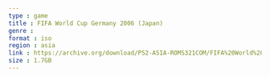 ```yaml
---
type : game
title : FIFA World Cup Germany 2006 (Japan)
genre : 
format : iso
region : asia
link : https://archive.org/download/PS2-ASIA-ROMS321COM/FIFA%20World%20Cup%20Germany%202006%20%28Japan%29.7z
size : 1.7GB
---
```

